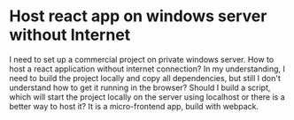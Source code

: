 
# Host react app on windows server without Internet

I need to set up a commercial project on private windows server.
How to host a react application without internet connection?
In my understanding, I need to build the project locally and copy all dependencies, but still I don't understand how to get it running in the browser? Should I build a script, which will start the project locally on the server using localhost or there is a better way to host it?
It is a micro-frontend app, build with webpack.

        
